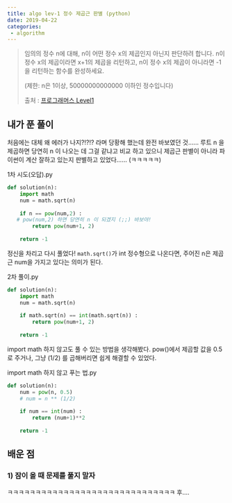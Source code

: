 ```yaml
---
title: algo lev-1 정수 제곱근 판별 (python)
date: 2019-04-22
categories:
 - algorithm
---
```




> 임의의 정수 n에 대해, n이 어떤 정수 x의 제곱인지 아닌지 판단하려 합니다. n이 정수 x의 제곱이라면 x+1의 제곱을 리턴하고, n이 정수 x의 제곱이 아니라면 -1을 리턴하는 함수를 완성하세요.
>
> (제한: n은 1이상, 50000000000000 이하인 정수입니다)
>
> 
>
> 출처 : [프로그래머스 Level1](https://programmers.co.kr/learn/challenges?tab=all_challenges)





## 내가 푼 풀이



처음에는 대체 왜 에러가 나지?!?!? 라며 당황해 했는데 완전 바보였던 것...... 루트 n 을 제곱하면 당연히 n 이 나오는 데  그걸 같냐고 비교 하고 있으니 제곱근 판별이 아니라 파이썬이 계산 잘하고 있는지 판별하고 있었다...... (ㅋㅋㅋㅋㅋ)

1차 시도(오답).py

```python
def solution(n):
    import math
    num = math.sqrt(n)
    
    if n == pow(num,2) :      
   # pow(num,2) 하면 당연히 n 이 되겠지 (;;) 바보야!
        return pow(num+1, 2)
    
    return -1
```





정신을 차리고 다시 풀었다! `math.sqrt()`가  int 정수형으로 나온다면, 주어진 n은 제곱근 num을 가지고 있다는 의미가 된다.

2차 풀이.py

```python
def solution(n):
    import math
    num = math.sqrt(n)
    
    if math.sqrt(n) == int(math.sqrt(n)) :
        return pow(num+1, 2)
    
    return -1
```





import math 하지 않고도 풀 수 있는 방법을 생각해봤다. pow()에서 제곱할 값을 0.5로 주거나, 그냥 (1/2) 를 곱해버리면 쉽게 해결할 수 있었다.

import math 하지 않고 푸는 법.py

```python
def solution(n):
    num = pow(n, 0.5)
    # num = n ** (1/2)
    
    if num == int(num) :
        return (num+1)**2
    
    return -1
```





## 배운 점

### 1) 잠이 올 때 문제를 풀지 말자

ㅋㅋㅋㅋㅋㅋㅋㅋㅋㅋㅋㅋㅋㅋㅋㅋㅋㅋㅋㅋㅋㅋㅋㅋㅋㅋㅋㅋㅋㅋ 후....